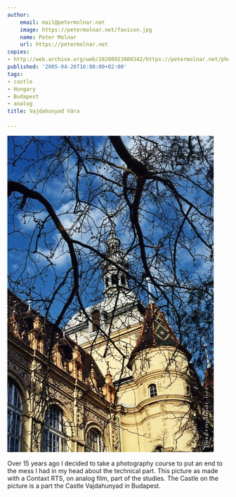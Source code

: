 ```yaml
---
author:
    email: mail@petermolnar.net
    image: https://petermolnar.net/favicon.jpg
    name: Peter Molnar
    url: https://petermolnar.net
copies:
- http://web.archive.org/web/20200923080342/https://petermolnar.net/photo/a-la-kepeslap/
published: '2005-04-26T16:00:00+02:00'
tags:
- castle
- Hungary
- Budapest
- analog
title: Vajdahunyad Vára

---
```


![](./a-la-kepeslap.jpg)

Over 15 years ago I decided to take a photography course to put an end
to the mess I had in my head about the technical part. This picture as
made with a Contaxt RTS, on analog film, part of the studies. The Castle
on the picture is a part the Castle Vajdahunyad in Budapest.